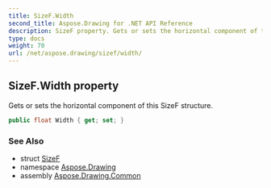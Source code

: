 ```yaml
---
title: SizeF.Width
second_title: Aspose.Drawing for .NET API Reference
description: SizeF property. Gets or sets the horizontal component of this SizeF structure
type: docs
weight: 70
url: /net/aspose.drawing/sizef/width/
---
```

## SizeF.Width property

Gets or sets the horizontal component of this SizeF structure.

```csharp
public float Width { get; set; }
```

### See Also

* struct [SizeF](../)
* namespace [Aspose.Drawing](../../sizef/)
* assembly [Aspose.Drawing.Common](../../../)


